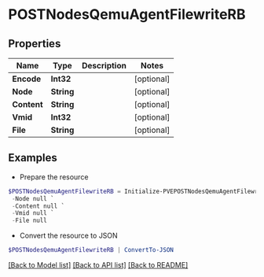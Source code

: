 # POSTNodesQemuAgentFilewriteRB
## Properties

Name | Type | Description | Notes
------------ | ------------- | ------------- | -------------
**Encode** | **Int32** |  | [optional] 
**Node** | **String** |  | [optional] 
**Content** | **String** |  | [optional] 
**Vmid** | **Int32** |  | [optional] 
**File** | **String** |  | [optional] 

## Examples

- Prepare the resource
```powershell
$POSTNodesQemuAgentFilewriteRB = Initialize-PVEPOSTNodesQemuAgentFilewriteRB  -Encode null `
 -Node null `
 -Content null `
 -Vmid null `
 -File null
```

- Convert the resource to JSON
```powershell
$POSTNodesQemuAgentFilewriteRB | ConvertTo-JSON
```

[[Back to Model list]](../README.md#documentation-for-models) [[Back to API list]](../README.md#documentation-for-api-endpoints) [[Back to README]](../README.md)

